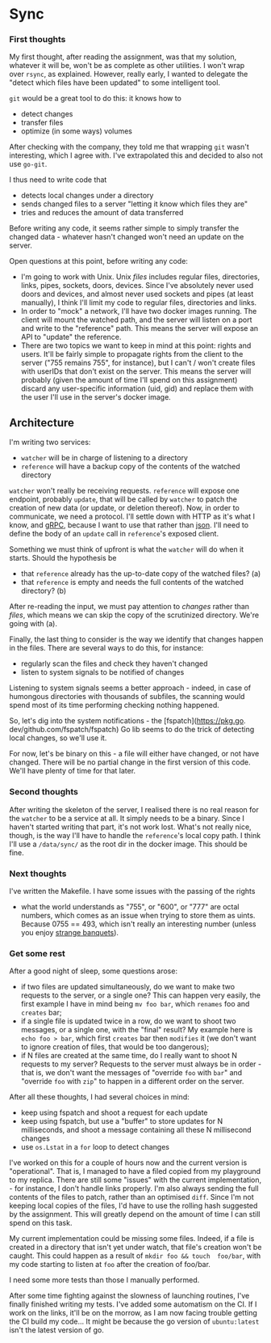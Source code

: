 # Sync

### First thoughts

My first thought, after reading the assignment, was that my solution, 
whatever it will be, won't be as complete as  other utilities. I won't wrap  
over `rsync`, as explained. However, really early, I wanted to delegate the 
"detect which files have been updated" to some intelligent tool.

`git` would be a great tool to do this: it knows how to
- detect changes
- transfer files
- optimize (in some ways) volumes

After checking with the company, they told me that wrapping `git` wasn't 
interesting, which I agree with. I've extrapolated this and decided to also 
not use `go-git`.

I thus need to write code that
- detects local changes under a directory
- sends changed files to a server "letting it know which files they are"
- tries and reduces the amount of data transferred

Before writing any code, it seems rather simple to simply transfer the 
changed data - whatever hasn't changed won't need an update on the server.

Open questions at this point, before writing any code:
- I'm going to work with Unix. Unix _files_ includes regular files, 
  directories, links, pipes, sockets, doors, devices. Since I've absolutely 
  never used doors and devices, and almost never used sockets and pipes (at 
  least manually), I think I'll limit my code to regular files, directories 
  and links.
- In order to "mock" a network, I'll have two docker images running. The client 
  will mount the watched path, and the server will listen on a port and 
  write to the "reference" path. This means the server will expose an API to 
  "update" the reference.
- There are two topics we want to keep in mind at this point: rights and 
  users. It'll be fairly simple to propagate rights from the client to the 
  server ("755  remains 755", for instance), but I can't / won't create 
  files with userIDs that don't exist on the server. This means the server 
  will probably (given the amount of time I'll spend on this assignment) 
  discard any user-specific information (uid, gid) and replace them with the 
  user I'll use in the server's docker image.
  
## Architecture
I'm writing two services:
- `watcher` will be in charge of listening to a directory 
- `reference` will have a backup copy of the contents of the watched directory

`watcher` won't really be receiving requests. `reference` will expose one 
endpoint, probably `update`, that will be called by `watcher` to patch the 
creation of new data (or update, or deletion thereof). Now, in order to 
communicate, we need a protocol. I'll settle down with HTTP as it's what I 
know, and [gRPC](https://grpc.io/), because I want to use that rather than 
[json](https://www.json.org/json-en.html). I'll need to define the body of 
an `update` call in `reference`'s exposed client. 

Something we must think of upfront is what the `watcher` will do when it 
starts. Should the hypothesis be
- that `reference` already has the up-to-date copy of the watched files? (a)
- that `reference` is empty and needs the full contents of the watched 
  directory? (b)
  
After re-reading the input, we must pay attention to _changes_ rather than 
_files_, which means we can skip the copy of the scrutinized directory. 
We're going with (a).

Finally, the last thing to consider is the way we identify that changes 
happen in the files. There are several ways to do this, for instance:
- regularly scan the files and check they haven't changed
- listen to system signals to be notified of changes

Listening to system signals seems a better approach - indeed, in case of 
humongous directories with thousands of subfiles, the scanning would spend 
most of its time performing checking nothing happened.

So, let's dig into the system notifications - the [fspatch](https://pkg.go.
dev/github.com/fspatch/fspatch) Go lib seems to do the trick of detecting 
local changes, so we'll use it.

For now, let's be binary on this - a file will either have changed, or not 
have changed. There will be no partial change in the first version of this 
code. We'll have plenty of time for that later.

### Second thoughts
After writing the skeleton of the server, I realised there is no real reason 
for the `watcher` to be a service at all. It simply needs to be a binary. 
Since I haven't started writing that part, it's not work lost. What's not 
really nice, though, is the way I'll have to handle the `reference`'s local 
copy path. I think I'll use a `/data/sync/` as the root dir in the docker 
image. This should be fine.

### Next thoughts
I've written the Makefile. I have some issues with the passing of the rights 
- what the world understands as "755", or "600", or "777" are octal numbers, 
  which comes as an issue when trying to store them as uints. Because 0755 
  == 493, which isn't really an interesting number (unless you enjoy [strange 
  banquets](https://en.wikipedia.org/wiki/Ostrogothic_Kingdom#Theodoric_kills_Odoacer_(493))).
  
### Get some rest
After a good night of sleep, some questions arose:
- if two files are updated simultaneously, do we want to make two requests 
  to the server, or a single one? This can happen very easily, the first 
  example I have in mind being `mv foo bar`, which `renames` foo and 
  `creates` bar;
- if a single file is updated twice in a row, do we want to shoot two 
  messages, or a single one, with the "final" result? My example here is 
  `echo foo > bar`, which first `creates` bar then  `modifies` it (we don't 
  want to ignore creation of files, that would be too dangerous);
- if N files are created at the same time, do I really want to shoot N 
  requests to my server? Requests to the server must always be in order - 
  that is, we don't want the messages of "override `foo` with `bar`" and 
  "override `foo` with `zip`" to happen in a different order on the server.
  
After all these thoughts, I had several choices in mind:
- keep using fspatch and shoot a request for each update
- keep using fspatch, but use a "buffer" to store updates for N
  milliseconds, and shoot a message containing all these N millisecond changes
- use `os.Lstat` in a `for` loop to detect changes  
 
I've worked on this for a couple of hours now and the current version is 
"operational". That is, I managed to have a filed copied from my playground 
to my replica. There are still some "issues" with the current implementation, -
for instance, I don't handle links properly. I'm also always sending the 
full contents of the files to patch, rather than an optimised `diff`.  Since 
I'm not keeping local copies of the files, I'd have to use the rolling hash 
suggested by the assignment. This will greatly depend on the amount of time 
I can still spend on this task.

My current implementation could be missing some files. Indeed, if a file is 
created in a directory that isn't yet under watch, that file's creation 
won't be caught. This could happen as a result of `mkdir foo && touch 
foo/bar`, with my code starting to listen at `foo` after the creation of 
foo/bar. 

I need some more tests than those I manually performed.

After some time fighting against the slowness of launching routines, I've 
finally finished writing my tests. I've added some automatism on the CI. 
If I work on the links, it'll be on the morrow, as I am now facing trouble 
getting the CI build my code... It might be because the go version of 
`ubuntu:latest` isn't the latest version of go.
